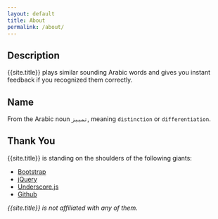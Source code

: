 ```yaml
---
layout: default
title: About
permalink: /about/
---
```


## Description
{{site.title}} plays similar sounding Arabic words and gives you instant feedback if you recognized them correctly.

## Name
From the Arabic noun ``تمييز``, meaning ``distinction`` or ``differentiation``.

## Thank You
{{site.title}} is standing on the shoulders of the following giants:

- [Bootstrap](http://getbootstrap.com)
- [jQuery](https://jquery.com)
- [Underscore.js](http://underscorejs.org)
- [Github](http://github.com)

_{{site.title}} is not affiliated with any of them._
